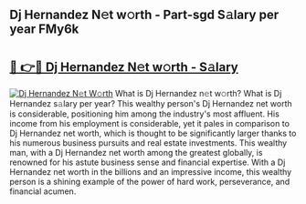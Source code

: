 ## Dj Hernandez N𝚎t w𝚘rth - Part-sgd S𝚊lary per year FMy6k

# <h2><a href="http://gc0qu6q.nevu.top/?p=Dj+Hernandez">🔗 👉🔴 Dj Hernandez N𝚎t w𝚘rth - S𝚊lary</a></h2>

[![Dj Hernandez N𝚎t W𝚘rth](https://i.imgur.com/Oavwk0R.jpeg)](http://gc0qu6q.nevu.top/?p=Dj+Hernandez)
What is Dj Hernandez n𝚎t w𝚘rth? What is Dj Hernandez s𝚊lary per year?
This wealthy person's Dj Hernandez net worth is considerable, positioning him among the industry's most affluent. His income from his employment is considerable, yet it pales in comparison to Dj Hernandez net worth, which is thought to be significantly larger thanks to his numerous business pursuits and real estate investments. This wealthy man, with a Dj Hernandez net worth among the greatest globally, is renowned for his astute business sense and financial expertise. With a Dj Hernandez net worth in the billions and an impressive income, this wealthy person is a shining example of the power of hard work, perseverance, and financial acumen.

